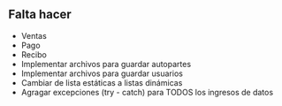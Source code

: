 ## Falta hacer
- Ventas
- Pago
- Recibo
- Implementar archivos para guardar autopartes
- Implementar archivos para guardar usuarios
- Cambiar de lista estáticas a listas dinámicas
- Agragar excepciones (try - catch) para TODOS los ingresos de datos
